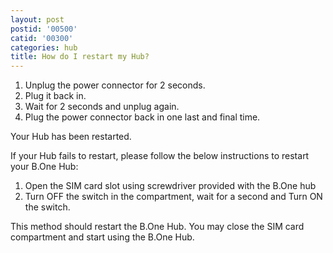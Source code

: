 ```yaml
---
layout: post
postid: '00500'
catid: '00300'
categories: hub
title: How do I restart my Hub?
---
```


1. Unplug the power connector for 2 seconds.
2. Plug it back in.
3. Wait for 2 seconds and unplug again.
4. Plug the power connector back in one last and final time.

Your Hub has been restarted.

If your Hub fails to restart, please follow the below instructions to restart your B.One Hub:

1. Open the SIM card slot using screwdriver provided with the B.One hub
2. Turn OFF the switch in the compartment, wait for a second and Turn ON the switch.

This method should restart the B.One Hub. You may close the SIM card compartment and start using the B.One Hub.